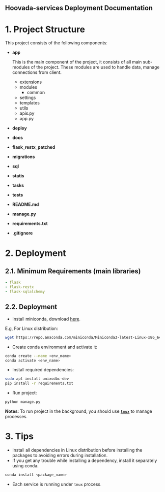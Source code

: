 Hoovada-services Deployment Documentation
-----------------------------------

# 1. Project Structure
This project consists of the following components:
- __app__
    
    This is the main component of the project, it consists of all main sub-modules of the project. These modules are used to handle data, manage connections from client.
    - extensions
    - modules
        - common
    - settings
    - templates
    - utils
    - apis.py
    - app.py
- __deploy__
- __docs__
- __flask_restx_patched__
- __migrations__
- __sql__
- __statis__
- __tasks__
- __tests__
- __README.md__
- __manage.py__
- __requirements.txt__
- __.gitignore__

# 2. Deployment
## 2.1. Minimum Requirements (main libraries)
```yaml
- flask
- flask-restx
- flask-sqlalchemy
```


## 2.2. Deployment

- Install miniconda, download [here](https://docs.conda.io/en/latest/miniconda.html).

E.g, For Linux distribution:
```bash
wget https://repo.anaconda.com/miniconda/Miniconda3-latest-Linux-x86_64.sh
```
- Create conda environment and activate it:
```bash
conda create --name <env_name>
conda activate <env_name>
```
- Install required dependencies:

```bash
sudo apt install unixodbc-dev
pip install -r requirements.txt
```
- Run project:
```bash
python manage.py
```

**Notes**: To run project in the background, you should use [**`tmux`**](https://gist.github.com/ladin157/d2f6bfa09df584ec13f3f6e2055952b7) to manage processes. 

# 3. Tips
- Install all dependencies in Linux distribution before installing the packages to avoiding errors during installation.
- If you get any trouble while installing a dependency, install it separately using conda.
```bash
conda install <package_name>
``` 
- Each service is running under `tmux` process.
